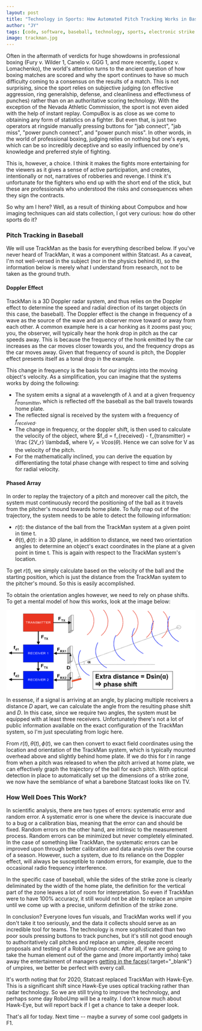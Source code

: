```yaml
---
layout: post
title: "Technology in Sports: How Automated Pitch Tracking Works in Baseball"
author: "JY"
tags: [code, software, baseball, technology, sports, electronic strike zones, trackman, statcast, boxing]
image: trackman.jpg
---
```


Often in the aftermath of verdicts for huge showdowns in professional boxing (Fury v. Wilder 1, Canelo v. GGG 1, and more recently, Lopez v. Lomachenko), the world's attention turns to the ancient question of how boxing matches are scored and why the sport continues to have so much difficulty coming to a consensus on the results of a match. This is not surprising, since the sport relies on subjective judging (on effective aggression, ring generalship, defense, and cleanliness and effectivness of punches) rather than on an authoritative scoring technology. With the exception of the Nevada Athletic Commission, the sport is not even aided with the help of instant replay. CompuBox is as close as we come to obtaining any form of statistics on a fighter. But even that, is just two operators at ringside manually pressing buttons for "jab connect", "jab miss", "power punch connect", and "power punch miss". In other words, in the world of professional boxing, judging relies on nothing but one's eyes, which can be so incredibly deceptive and so easily influenced by one's knowledge and preferred style of fighting.

This is, however, a choice. I think it makes the fights more entertaining for the viewers as it gives a sense of active participation, and creates, intentionally or not, narratives of robberies and revenge. I think it's unfortunate for the fighters who end up with the short end of the stick, but these are professionals who understood the risks and consequences when they sign the contracts.

So why am I here? Well, as a result of thinking about Compubox and how imaging techniques can aid stats collection, I got very curious: how do other sports do it?

### Pitch Tracking in Baseball
We will use TrackMan as the basis for everything described below. If you've never heard of TrackMan, it was a component within Statcast. As a caveat, I'm not well-versed in the subject (nor in the physics behind it), so the information below is merely what I understand from research, not to be taken as the ground truth.

#### Doppler Effect
TrackMan is a 3D Doppler radar system, and thus relies on the Doppler effect to determine the speed and radial direction of its target objects (in this case, the baseball).
The Doppler effect is the change in frequency of a wave as the source of the wave and an observer move toward or away from each other. A common example here is a car honking as it zooms past you; you, the observer, will typically hear the honk drop in pitch as the car speeds away. This is because the frequency of the honk emitted by the car increases as the car moves closer towards you, and the frequency drops as the car moves away. Given that frequency of sound is pitch, the Doppler effect presents itself as a tonal drop in the example.

This change in frequency is the basis for our insights into the moving object's velocity. As a simplification, you can imagine that the systems works by doing the following:
* The system emits a signal at a wavelength of $\lambda$ and at a given frequency $f_{transmitter}$, which is reflected off the baseball as the ball travels towards home plate.
* The reflected signal is received by the system with a frequency of $f_{received}$.
* The change in frequency, or the doppler shift, is then used to calculate the velocity of the object, where $f_d = f_{received} - f_{transmitter} = \frac {2V_r} \lambda$, where $V_r = Vcos(\theta)$. Hence we can solve for V as the velocity of the pitch.
* For the mathematically inclined, you can derive the equation by differentiating the total phase change with respect to time and solving for radial velocity.

#### Phased Array
In order to replay the trajectory of a pitch and moreover call the pitch, the system must continuously record the positioning of the ball as it travels from the pitcher's mound towards home plate. To fully map out of the trajectory, the system needs to be able to detect the following information:
* $r(t)$: the distance of the ball from the TrackMan system at a given point in time t.
* $\theta(t), \phi(t)$: in a 3D plane, in addition to distance, we need two orientation angles to determine an object's exact coordinates in the plane at a given point in time t. This is again with respect to the TrackMan system's location.

To get $r(t)$, we simply calculate based on the velocity of the ball and the starting position, which is just the distance from the TrackMan system to the pitcher's mound. So this is easily accomplished.


To obtain the orientation angles however, we need to rely on phase shifts. To get a mental model of how this works, look at the image below:

![phase_shifts](/assets/img/phase_shift.png)

In essense, if a signal is arriving at an angle, by placing multiple receivers a distance $D$ apart, we can calculate the angle from the resulting phase shift and $D$. In this case, since we require two angles, the system must be equipped with at least three receivers. Unfortunately there's not a lot of public information available on the exact configuration of the TrackMan system, so I'm just speculating from logic here.

From $r(t), \theta(t), \phi(t)$, we can then convert to exact field coordinates using the location and orientation of the TrackMan system, which is typically mounted overhead above and slightly behind home plate. If we do this for $t$ in range from when a pitch was released to when the pitch arrived at home plate, we can effectively graph the trajectory of the ball for each pitch. With optical detection in place to automatically set up the dimensions of a strike zone, we now have the semblance of what a barebone Statcast looks like on TV.

### How Well Does This Work?
In scientific analysis, there are two types of errors: systematic error and random error. A systematic error is one where the device is inaccurate due to a bug or a calibration bias, meaning that the error can and should be fixed. Random errors on the other hand, are intrinsic to the measurement process. Random errors can be minimized but never completely eliminated. In the case of something like TrackMan, the systematic errors can be improved upon through better calibration and data analysis over the course of a season. However, such a system, due to its reliance on the Doppler effect, will always be susceptible to random errors, for example, due to the occasional radio frequency interference.

In the specific case of baseball, while the sides of the strike zone is clearly deliminated by the width of the home plate, the definition for the vertical part of the zone leaves a lot of room for interpretation. So even if TrackMan were to have 100% accuracy, it still would not be able to replace an umpire until we come up with a precise, uniform definition of the strike zone.

In conclusion? Everyone loves fun visuals, and TrackMan works well if you don't take it too seriously, and the data it collects should serve as an incredible tool for teams. The technology is more sophisticated than two poor souls pressing buttons to track punches, but it's still not good enough to authoritatively call pitches and replace an umpire, despite recent proposals and testing of a RoboUmp concept. After all, if we are going to take the human element out of the game and (more importantly imho) take away the entertainment of managers [getting in the faces](https://youtu.be/hE6TawH4Sfw?t=114){:target="_blank"} of umpires, we better be perfect with every call.

It's worth noting that for 2020, Statcast replaced TrackMan with Hawk-Eye. This is a significant shift since Hawk-Eye uses optical tracking rather than radar technology. So we are still trying to improve the technology, and perhaps some day RoboUmp will be a reality. I don't know much about Hawk-Eye, but will report back if I get a chance to take a deeper look. 

That's all for today. Next time -- maybe a survey of some cool gadgets in F1.
